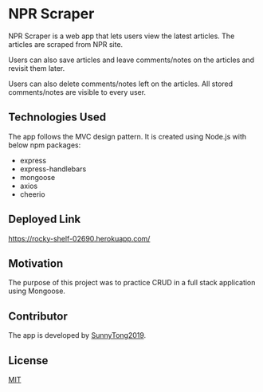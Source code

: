 # NPR Scraper
NPR Scraper is a web app that lets users view the latest articles. The articles are scraped from NPR site.

Users can also save articles and leave comments/notes on the articles and revisit them later. 

Users can also delete comments/notes left on the articles. All stored comments/notes are visible to every user.


## Technologies Used 
The app follows the MVC design pattern.
It is created using Node.js with below npm packages:
 * express
 * express-handlebars
 * mongoose
 * axios
 * cheerio


## Deployed Link
https://rocky-shelf-02690.herokuapp.com/


## Motivation
The purpose of this project was to practice CRUD in a full stack application using Mongoose.


## Contributor
The app is developed by [SunnyTong2019](https://github.com/SunnyTong2019).


## License
[MIT](https://choosealicense.com/licenses/mit/)